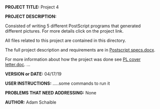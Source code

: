 **PROJECT TITLE:** Project 4

**PROJECT DESCRIPTION:**

Consisted of writing 5 different PostScript programs that generated  different pictures. For more details click on the project link.

All files related to this project are contained in this directory.

The full project description and requirements are in [Postscript specs.docx](https://github.com/AdamSchaible/MSU_Denver/blob/master/CS%203210%20Principles%20of%20Prog.%20Languages%20(Spring%202019)/Project%204/Postscript%20specs.docx).

For more information about how the project was done see [PL cover letter.doc](https://github.com/AdamSchaible/MSU_Denver/blob/master/CS%203210%20Principles%20of%20Prog.%20Languages%20(Spring%202019)/Project%204/PL%20cover%20letter.doc).
...

**VERSION or DATE:** 04/17/19

**USER INSTRUCTIONS:** 
.....some commands to run it

**PROBLEMS THAT NEED ADDRESSING:** None

**AUTHOR:** Adam Schaible
